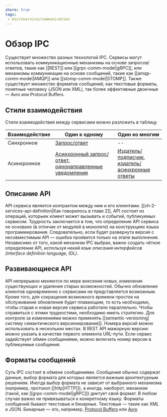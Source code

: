```yaml
---
share: true
tags: 
 - microservice/communication
---
```

#  Обзор IPC
Существует множество разных технологий IPC. Сервисы могут использовать коммуникационные механизмы на основе запросов/ответов, такие как [[REST]] или [[grpc-comm-model|gRPC]], или механизмы коммуникации на основе сообщений, такие как [[amqp-comm-model|AMQP]] или [[stomp-comm-model|STOMP]]. Также существует множество форматов сообщений, как текстовые форматы, понятные человеку (JSON или XML), так более эффективные двоичные — Avro или Protocol Buffers.

## Стили взаимодействия
Стили взаимодействия между сервисами можно разложить в таблицу

|Взаимодействие|Один к одному|Один ко многим|
|---|---|---|
|Синхронное|[Запрос/ответ](request-response-messaging)|--|
|Асинхронное|[Асинхронный запрос/ответ](request-async-response-messaging), [однонаправленные уведомления](notifications-messaging)|[Издатель/подписчик](publish-subscribe-messaging), [издатель/асинхронные ответы](publish-async-response-messaging)|

## Описание API
API сервиса является контрактом между ним и его клиентами. [[ch-2-services-api-definition|Как говорилось в главе 2]], API состоит из операций, которыек клиент может вызывать и событий, публикуемых сервисом.
Трудность заключается в том, что определение API сервиса не основано (в отличие от модулей в монолите) на конструкциях языка программирования. Следовательно, если будет развернута версия с несовместимым API — ошибка проявится только на этапе выполнения.
Независимо от того, какой механизм IPC выбран, важно создать чёткое определение API, используя некий *язык описания интерфейсов (interface definition language, IDL)*.

## Развивающиеся API
API непрерывно меняются по мере внесения новых, изменения существующих и удаления старых возможностей. Обычно обновление клиентов одновременно с сервисами не представляется возможным. Кроме того, для сокращения возможного времени простоя на обслуживание обновление будет плавающим, то есть необходимо, чтобы старая и новая версия сервиса работали параллельно. Чтобы справиться с этими трудностями, необходимо иметь стратегию.
Для контроля за изменениями можно применять [[semantic-versioning|систему семантического версионирования]]. Номера версий можно использовать в нескольких местах. В REST API мажорную версию можно указать в качестве первого элемента URL-пути. Если сервис задействует обмен сообщениями, можно включать номер версии в публикуемые сообщения.

## Форматы сообщений
Суть IPC состоит в обмене сообщениями. *Сообщения* обычно содержат данные, выбор формата для которых является важным архитектурным решением. Иногда выбор формата не зависит от выбранного механизма (например, протокол [[http|HTTP]]), а иногда, наоборот, механизм (такой, как [[grpc-comm-model|gRPC]]) диктует свой формат. В любом случае важно не привязываться к конкретному языку.
Форматы сообщений бывают текстовые и бинарные. Текстовые — такие как XML и JSON. Бинарные — это, например, [Protocol Buffers](https://developers.google.com/protocol-buffers/docs/overview) или [Avro](http://avro.apache.org/)
